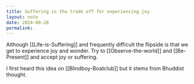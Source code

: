 ```yaml
---
title: Suffering is the trade off for experiencing joy
layout: note
date: 2024-08-28
permalink:
---
```


Although [[Life-is-Suffering]] and frequently difficult  the flipside is that we get to experience joy and wonder. Try to [[Observe-the-world]] and [[Be-Present]] and accept joy or suffering.

I first heard this idea on [[Blindboy-Boatclub]] but it stems from Bhuddist thought.

